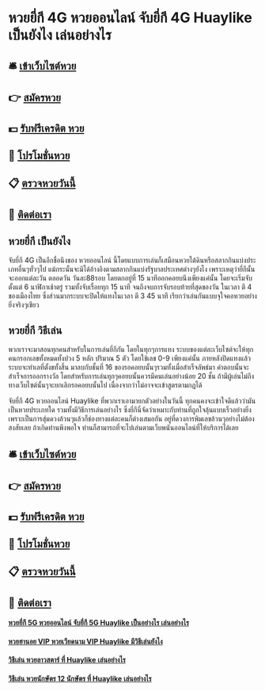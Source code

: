 # หวยยี่กี 4G หวยออนไลน์ จับยี่กี 4G Huaylike เป็นยังไง เล่นอย่างไร

## 🛎 [เข้าเว็บไซต์หวย](https://bit.ly/3QYZXSM)
## 👉 [สมัครหวย](https://bit.ly/3QYZXSM)
## 💵 [รับฟรีเครดิต หวย](https://bit.ly/3DxInlI)
## 👑 [โปรโมชั่นหวย](https://bit.ly/3DxInlI)
## 📋 [ตรวจหวยวันนี้](https://bit.ly/3DxInlI)
## 📱 [ติดต่อเรา](https://bit.ly/3DxInlI)

## หวยยี่กี เป็นยังไง
จับยี่กี 4G เป็นอีกชื่อนึงของ หวยออนไลน์ นี้โดยแบบการเล่นก็เสมือนหวยใต้ดินหรือสลากกินแบ่งประเภทอื่นๆทั่วๆไป แม้กระนั้นจะมิได้อ้างอิงตามสลากกินแบ่งรัฐบาลประเทศต่างๆยังไง เพราะเหตุว่ายี่กีนั้น จะออกแต่ละวัน ตลอดวัน วันละ88รอบ โดยตกอยู่ที่ 15 นาทีออกคอยบนึงเพียงแค่นั้น โดยจะเริ่มจับตั้งแต่ 6 นาฬิกาเช้าตรู่ รวมทั้งจับเรื่อยทุก 15 นาที จนถึงจบการจับรอบท้ายที่สุดของวัน ในเวลา ตี 4 ของเมืองไทย ซึ่งส่วนมากระบบจะปิดให้แทงในเวลา ตี 3 45 นาที เรียกว่าเล่นกันแบบจุใจคอหวยอย่างยิ่งจริงๆเชียว

## หวยยี่กี วิธีเล่น
พวกเราจะมาสอนทุกคนสำหรับในการเล่นยี่กีกัน โดยในทุกๆการแทง ระบบของแต่ละเว็บไซต์จะให้ทุกคนกรอกเลขทั้งหมดทั้งปวง 5 หลัก ปริมาณ 5 ตัว โดยใช้เลข 0-9 เพียงแค่นั้น ภายหลังปิดแทงแล้ว ระบบจะทำเลที่ตั้งขทั้งสิ้น มาลบกับชั้นที่ 16 ของรอคอยบนั้นๆรวมทั้งเมื่อสำเร็จลัพธ์มา คำตอบนั้นจะสำเร็จการออกรางวัล โดยสำหรับการเล่นทุกๆคอยบนั้นควรมีคนเล่นอย่างน้อย 20 ชั้น ถ้ามีผู้เล่นไม่ถึง ทางเว็บไซต์นั้นๆจะยกเลิกรอคอยบนั้นไป เนื่องจากว่าไม่อาจจะเข้าสูตรตามกฏได้

จับยี่กี 4G หวยออนไลน์ Huaylike ที่พวกเราเอามายกตัวอย่างในวันนี้ ทุกคนคงจะเข้าใจดีแล้วว่ามันเป็นหวยประเภทใด รวมทั้งมีวิธีการเล่นอย่างไร ซึ่งยี่กีนี่จัดว่าเหมาะกับท่านที่ถูกใจลุ้นแบบเร็วอย่างยิ่ง เพราะเป็นการสุ่มดวงล้วนๆแล้วก็ช่องทางแต่ละคนก็ต่างเสมอกัน อยู่ที่ดวงการพิมเลขล้วนๆอย่างไม่ต้องสงสัยเลย ถ้าเกิดท่านพึงพอใจ ท่านก็สามารถที่จะไปเล่นตามเว็บพนันออนไลน์ที่ให้บริการได้เลย

## 🛎 [เข้าเว็บไซต์หวย](https://bit.ly/3QYZXSM)
## 👉 [สมัครหวย](https://bit.ly/3QYZXSM)
## 💵 [รับฟรีเครดิต หวย](https://bit.ly/3DxInlI)
## 👑 [โปรโมชั่นหวย](https://bit.ly/3DxInlI)
## 📋 [ตรวจหวยวันนี้](https://bit.ly/3DxInlI)
## 📱 [ติดต่อเรา](https://bit.ly/3DxInlI)

#### [หวยยี่กี 5G หวยออนไลน์ จับยี่กี 5G Huaylike เป็นอย่างไร เล่นอย่างไร](https://atom.io/themes/หวยยี่กี%205G%20หวยออนไลน์%20จับยี่กี%205G%20Huaylike%20เป็นอย่างไร%20เล่นอย่างไร)
#### [หวยฮานอย VIP หวยเวียดนาม VIP Huaylike มีวิธีเล่นยังไง](https://atom.io/themes/หวยฮานอย%20VIP%20หวยเวียดนาม%20VIP%20Huaylike%20มีวิธีเล่นยังไง)
#### [วิธีเล่น หวยลาวสตาร์ ที่ Huaylike เล่นอย่างไร](https://atom.io/themes/วิธีเล่น%20หวยลาวสตาร์%20ที่%20Huaylike%20เล่นอย่างไร)
#### [วิธีเล่น หวยนักษัตร 12 นักษัตร ที่ Huaylike เล่นอย่างไร](https://atom.io/themes/วิธีเล่น%20หวยนักษัตร%2012%20นักษัตร%20ที่%20Huaylike%20เล่นอย่างไร)